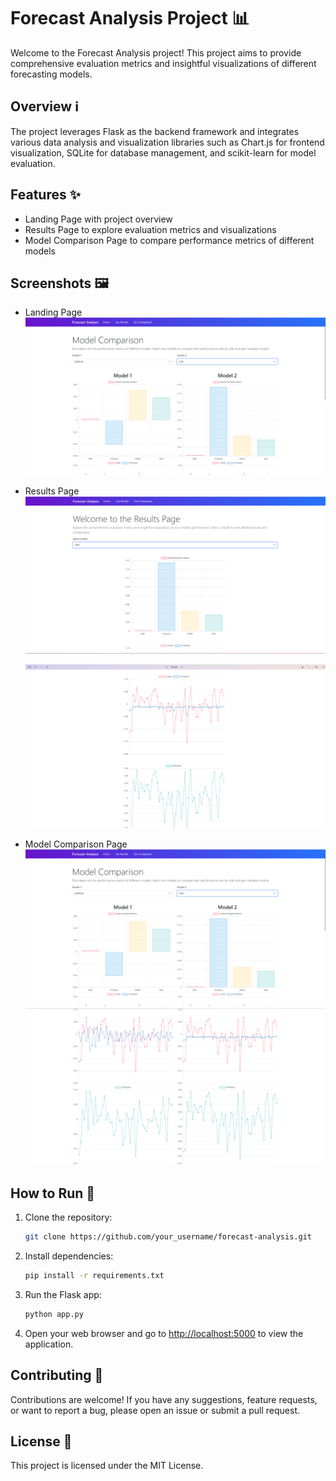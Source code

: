 # Forecast Analysis Project 📊

Welcome to the Forecast Analysis project! This project aims to provide comprehensive evaluation metrics and insightful visualizations of different forecasting models.

## Overview ℹ️

The project leverages Flask as the backend framework and integrates various data analysis and visualization libraries such as Chart.js for frontend visualization, SQLite for database management, and scikit-learn for model evaluation.

## Features ✨

- Landing Page with project overview
- Results Page to explore evaluation metrics and visualizations
- Model Comparison Page to compare performance metrics of different models

## Screenshots 🖼️

- Landing Page
  ![Landing Page](static/data/comparison1.png)

- Results Page
  ![Results Page](static/data/result1.png)

  ![Results Page](static/data/result2.png)

- Model Comparison Page
  ![Comparison Page](static/data/comparison1.png)
  ![Comparison Page](static/data/comparison2.png)

## How to Run 🚀

1. Clone the repository:

   ```bash
   git clone https://github.com/your_username/forecast-analysis.git
   ```

2. Install dependencies:

   ```bash
   pip install -r requirements.txt
   ```

3. Run the Flask app:

   ```bash
   python app.py
   ```

4. Open your web browser and go to [http://localhost:5000](http://localhost:5000) to view the application.

## Contributing 🤝

Contributions are welcome! If you have any suggestions, feature requests, or want to report a bug, please open an issue or submit a pull request.

## License 📝

This project is licensed under the MIT License.
